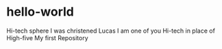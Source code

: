 # hello-world
Hi-tech sphere
I was christened Lucas
I am one of you
Hi-tech in place of High-five 
My first Repository 
